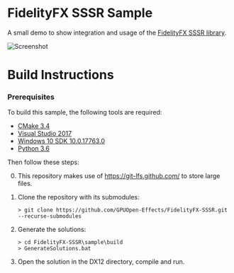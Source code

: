 # FidelityFX SSSR Sample 

A small demo to show integration and usage of the [FidelityFX SSSR library](https://github.com/GPUOpen-Effects/FidelityFX-SSSR/tree/master/ffx-sssr).

![Screenshot](screenshot.png)

# Build Instructions

### Prerequisites

To build this sample, the following tools are required:

- [CMake 3.4](https://cmake.org/download/)
- [Visual Studio 2017](https://visualstudio.microsoft.com/downloads/)
- [Windows 10 SDK 10.0.17763.0](https://developer.microsoft.com/en-us/windows/downloads/windows-10-sdk)
- [Python 3.6](https://www.python.org/downloads/release/python-360/)

Then follow these steps:

0) This repository makes use of https://git-lfs.github.com/ to store large files.
1) Clone the repository with its submodules:
    ```
    > git clone https://github.com/GPUOpen-Effects/FidelityFX-SSSR.git --recurse-submodules
    ```

2) Generate the solutions:
    ```
    > cd FidelityFX-SSSR\sample\build
    > GenerateSolutions.bat
    ```

3) Open the solution in the DX12 directory, compile and run.

